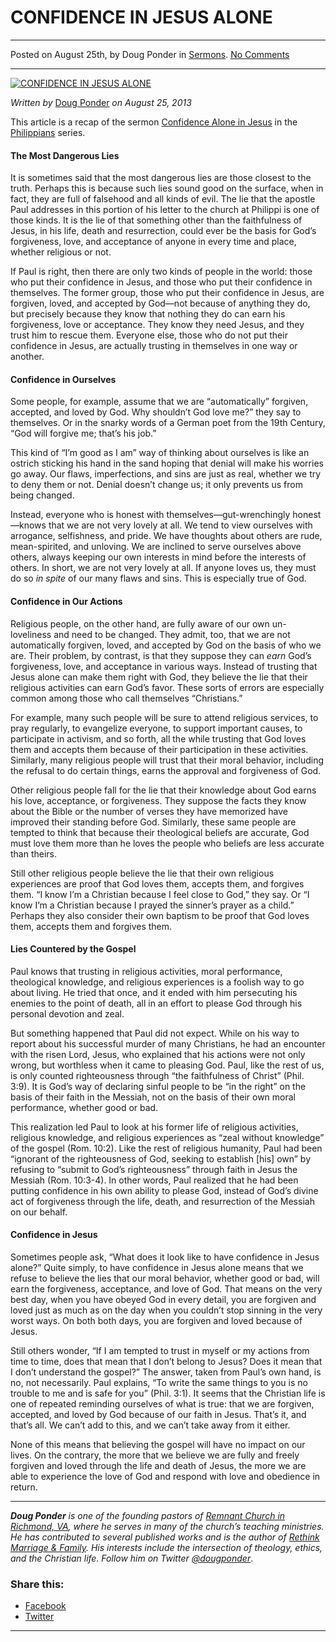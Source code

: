 CONFIDENCE IN JESUS ALONE
=========================

* * *

Posted on August 25th, by Doug Ponder in [Sermons](http://www.remnantresource.org/category/sermons/). [No Comments](http://www.remnantresource.org/confidence-in-jesus-alone/#respond)

* * *

[![CONFIDENCE IN JESUS ALONE](http://www.remnantresource.org/wp-content/uploads/2013/08/Confidence_alone_in_Jesus.gif)](http://www.remnantresource.org/wp-content/uploads/2013/08/Confidence_alone_in_Jesus.gif)  

_Written by_ [Doug Ponder](http://www.remnantresource.org/author/doug-ponder/ "Posts by Doug Ponder") _on August 25, 2013_

This article is a recap of the sermon [Confidence Alone in Jesus](http://www.remnantrichmond.org/sermon/confidence-alone-in-jesus/) in the [Philippians](http://www.remnantrichmond.org/philippians/) series.

#### The Most Dangerous Lies

It is sometimes said that the most dangerous lies are those closest to the truth. Perhaps this is because such lies sound good on the surface, when in fact, they are full of falsehood and all kinds of evil. The lie that the apostle Paul addresses in this portion of his letter to the church at Philippi is one of those kinds. It is the lie of that something other than the faithfulness of Jesus, in his life, death and resurrection, could ever be the basis for God’s forgiveness, love, and acceptance of anyone in every time and place, whether religious or not.

If Paul is right, then there are only two kinds of people in the world: those who put their confidence in Jesus, and those who put their confidence in themselves. The former group, those who put their confidence in Jesus, are forgiven, loved, and accepted by God—not because of anything they do, but precisely because they know that nothing they do can earn his forgiveness, love or acceptance. They know they need Jesus, and they trust him to rescue them. Everyone else, those who do not put their confidence in Jesus, are actually trusting in themselves in one way or another.

#### Confidence in Ourselves

Some people, for example, assume that we are “automatically” forgiven, accepted, and loved by God. Why shouldn’t God love me?” they say to themselves. Or in the snarky words of a German poet from the 19th Century, “God will forgive me; that’s his job.”

This kind of “I’m good as I am” way of thinking about ourselves is like an ostrich sticking his hand in the sand hoping that denial will make his worries go away. Our flaws, imperfections, and sins are just as real, whether we try to deny them or not. Denial doesn’t change us; it only prevents us from being changed.

Instead, everyone who is honest with themselves—gut-wrenchingly honest—knows that we are not very lovely at all. We tend to view ourselves with arrogance, selfishness, and pride. We have thoughts about others are rude, mean-spirited, and unloving. We are inclined to serve ourselves above others, always keeping our own interests in mind before the interests of others. In short, we are not very lovely at all. If anyone loves us, they must do so _in spite_ of our many flaws and sins. This is especially true of God.

#### Confidence in Our Actions

Religious people, on the other hand, are fully aware of our own un-loveliness and need to be changed. They admit, too, that we are not automatically forgiven, loved, and accepted by God on the basis of who we are. Their problem, by contrast, is that they suppose they can _earn_ God’s forgiveness, love, and acceptance in various ways. Instead of trusting that Jesus alone can make them right with God, they believe the lie that their religious activities can earn God’s favor. These sorts of errors are especially common among those who call themselves “Christians.”

For example, many such people will be sure to attend religious services, to pray regularly, to evangelize everyone, to support important causes, to participate in activism, and so forth, all the while trusting that God loves them and accepts them because of their participation in these activities. Similarly, many religious people will trust that their moral behavior, including the refusal to do certain things, earns the approval and forgiveness of God.

Other religious people fall for the lie that their knowledge about God earns his love, acceptance, or forgiveness. They suppose the facts they know about the Bible or the number of verses they have memorized have improved their standing before God. Similarly, these same people are tempted to think that because their theological beliefs are accurate, God must love them more than he loves the people who beliefs are less accurate than theirs.

Still other religious people believe the lie that their own religious experiences are proof that God loves them, accepts them, and forgives them. “I know I’m a Christian because I feel close to God,” they say. Or “I know I’m a Christian because I prayed the sinner’s prayer as a child.” Perhaps they also consider their own baptism to be proof that God loves them, accepts them and forgives them.

#### Lies Countered by the Gospel

Paul knows that trusting in religious activities, moral performance, theological knowledge, and religious experiences is a foolish way to go about living. He tried that once, and it ended with him persecuting his enemies to the point of death, all in an effort to please God through his personal devotion and zeal.

But something happened that Paul did not expect. While on his way to report about his successful murder of many Christians, he had an encounter with the risen Lord, Jesus, who explained that his actions were not only wrong, but worthless when it came to pleasing God. Paul, like the rest of us, is only counted righteousness through “the faithfulness of Christ” (Phil. 3:9). It is God’s way of declaring sinful people to be “in the right” on the basis of their faith in the Messiah, not on the basis of their own moral performance, whether good or bad.

This realization led Paul to look at his former life of religious activities, religious knowledge, and religious experiences as “zeal without knowledge” of the gospel (Rom. 10:2). Like the rest of religious humanity, Paul had been “ignorant of the righteousness of God, seeking to establish \[his\] own” by refusing to “submit to God’s righteousness” through faith in Jesus the Messiah (Rom. 10:3-4). In other words, Paul realized that he had been putting confidence in his own ability to please God, instead of God’s divine act of forgiveness through the life, death, and resurrection of the Messiah on our behalf.

#### Confidence in Jesus

Sometimes people ask, “What does it look like to have confidence in Jesus alone?” Quite simply, to have confidence in Jesus alone means that we refuse to believe the lies that our moral behavior, whether good or bad, will earn the forgiveness, acceptance, and love of God. That means on the very best day, when you have obeyed God in every detail, you are forgiven and loved just as much as on the day when you couldn’t stop sinning in the very worst ways. On both both days, you are forgiven and loved because of Jesus.

Still others wonder, “If I am tempted to trust in myself or my actions from time to time, does that mean that I don’t belong to Jesus? Does it mean that I don’t understand the gospel?” The answer, taken from Paul’s own hand, is no, not necessarily. Paul explains, “To write the same things to you is no trouble to me and is safe for you” (Phil. 3:1). It seems that the Christian life is one of repeated reminding ourselves of what is true: that we are forgiven, accepted, and loved by God because of our faith in Jesus. That’s it, and that’s all. We can’t add to this, and we can’t take away from it either.

None of this means that believing the gospel will have no impact on our lives. On the contrary, the more that we believe we are fully and freely forgiven and loved through the life and death of Jesus, the more we are able to experience the love of God and respond with love and obedience in return.

* * *

_**Doug Ponder** is one of the founding pastors of [Remnant Church in Richmond, VA](http://www.remnantrichmond.org/), where he serves in many of the church’s teaching ministries. He has contributed to several published works and is the author of [Rethink Marriage & Family](http://www.remnantrichmond.org/mediafiles/uploaded/r/0e1604567_rethink-marriage-and-family-ebook.pdf). His interests include the intersection of theology, ethics, and the Christian life. Follow him on Twitter [@dougponder](https://twitter.com/dougponder)_.

### Share this:

*   [Facebook](http://www.remnantresource.org/confidence-in-jesus-alone/?share=facebook "Click to share on Facebook")
*   [Twitter](http://www.remnantresource.org/confidence-in-jesus-alone/?share=twitter "Click to share on Twitter")

  

* * *
